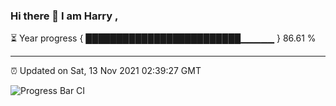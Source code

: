 ### Hi there 👋 I am Harry , 

⏳ Year progress { █████████████████████████▁▁▁▁▁ } 86.61 %

---

⏰ Updated on Sat, 13 Nov 2021 02:39:27 GMT

![Progress Bar CI](https://github.com/duykhang68/duykhang68/workflows/Progress%20Bar%20CI/badge.svg)
